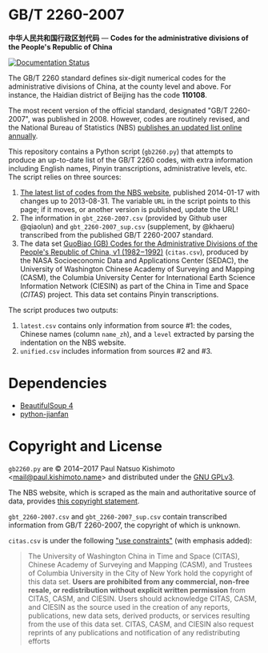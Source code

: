 # GB/T 2260-2007
**中华人民共和国行政区划代码** —
**Codes for the administrative divisions of the People's Republic of China**

[![Documentation Status](https://readthedocs.org/projects/gb2260/badge/?version=latest)](http://gb2260.readthedocs.io/en/latest/?badge=latest)

The GB/T 2260 standard defines six-digit numerical codes for the administrative
divisions of China, at the county level and above. For instance, the Haidian
district of Beijing has the code **110108**.

The most recent version of the official standard, designated "GB/T 2260-2007",
was published in 2008. However, codes are routinely revised, and the National
Bureau of Statistics (NBS) [publishes an updated list online annually][1].

This repository contains a Python script (`gb2260.py`) that attempts to produce
an up-to-date list of the GB/T 2260 codes, with extra information including
English names, Pinyin transcriptions, administrative levels, etc. The script
relies on three sources:

1. [The latest list of codes from the NBS website][2], published 2014-01-17
   with changes up to 2013-08-31. The variable `URL` in the script points to
   this page; if it moves, or another version is published, update the URL!
1. The information in `gbt_2260-2007.csv` (provided by Github user @qiaolun)
   and `gbt_2260-2007_sup.csv` (supplement, by @khaeru) transcribed from the
   published GB/T 2260-2007 standard.
1. The data set [GuoBiao (GB) Codes for the Administrative Divisions of the
   People's Republic of China, v1 (1982 – 1992)][1] (`citas.csv`), produced by
   the NASA Socioeconomic Data and Applications Center (SEDAC), the University
   of Washington Chinese Academy of Surveying and Mapping (CASM), the Columbia
   University Center for International Earth Science Information Network
   (CIESIN) as part of the China in Time and Space (*CITAS*) project. This data
   set contains Pinyin transcriptions.

The script produces two outputs:

1. `latest.csv` contains only information from source #1: the codes, Chinese
   names (column `name_zh`), and a `level` extracted by parsing the indentation
   on the NBS website.
1. `unified.csv` includes information from sources #2 and #3.

Dependencies
============

- [BeautifulSoup 4](http://www.crummy.com/software/BeautifulSoup/)
- [python-jianfan](https://code.google.com/p/python-jianfan/)

Copyright and License
=====================

`gb2260.py` are © 2014–2017 Paul Natsuo Kishimoto <<mail@paul.kishimoto.name>>
and distributed under the [GNU GPLv3][4].

The NBS website, which is scraped as the main and authoritative source of data,
provides [this copyright statement][5].

`gbt_2260-2007.csv` and `gbt_2260-2007_sup.csv` contain transcribed information
from GB/T 2260-2007, the copyright of which is unknown.

`citas.csv` is under the following ["use constraints"][6] (with emphasis
added):

>The University of Washington China in Time and Space (CITAS), Chinese Academy
of Surveying and Mapping (CASM), and Trustees of Columbia University in the
City of New York hold the copyright of this data set. **Users are prohibited
from any commercial, non-free resale, or redistribution without explicit
written permission** from CITAS, CASM, and CIESIN. Users should acknowledge
CITAS, CASM, and CIESIN as the source used in the creation of any reports,
publications, new data sets, derived products, or services resulting from the
use of this data set. CITAS, CASM, and CIESIN also request reprints of any
publications and notification of any redistributing efforts

[1]: http://www.stats.gov.cn/tjsj/tjbz/xzqhdm/
[2]: http://www.stats.gov.cn/tjsj/tjbz/xzqhdm/201401/t20140116_501070.html
[3]: http://sedac.ciesin.columbia.edu/data/set/cddc-china-guobiao-codes-admin-divisions
[4]: http://www.gnu.org/licenses/gpl.html
[5]: http://www.stats.gov.cn/english/nbs/200701/t20070104_59236.html
[6]: http://sedac.ciesin.columbia.edu/data/set/cddc-china-guobiao-codes-admin-divisions/metadata
